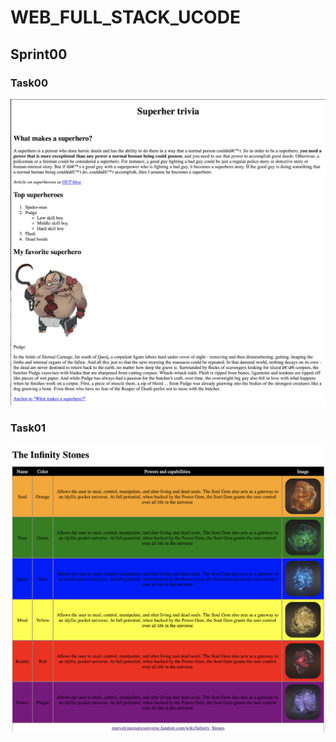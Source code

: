 # WEB_FULL_STACK_UCODE
<h2>Sprint00</h2>

<h3>Task00</h3>

![alt text](https://github.com/crefise/WEB_FULL_STACK_UCODE/blob/master/Sprint00_t00.png)

<h3>Task01</h3>

![alt text](https://github.com/crefise/WEB_FULL_STACK_UCODE/blob/master/Sprint00_t01.png)
